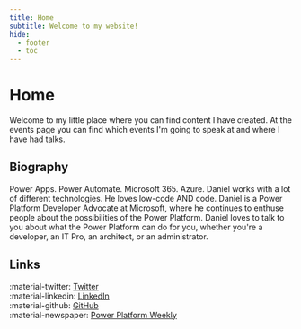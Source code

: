 ```yaml
---
title: Home
subtitle: Welcome to my website!
hide:
  - footer
  - toc
---
```


# Home

Welcome to my little place where you can find content I have created. At the events page you can find which events I'm going to speak at and where I have had talks.

## Biography

Power Apps. Power Automate. Microsoft 365. Azure. Daniel works with a lot of different technologies. He loves low-code AND code. Daniel is a Power Platform Developer Advocate at Microsoft, where he continues to enthuse people about the possibilities of the Power Platform. Daniel loves to talk to you about what the Power Platform can do for you, whether you're a developer, an IT Pro, an architect, or an administrator.

## Links

:material-twitter: [Twitter](https://www.twitter.com/laskewitz) <br />
:material-linkedin: [LinkedIn](https://www.linkedin.com/in/laskewitz) <br />
:material-github: [GitHub](https://www.github.com/laskewitz) <br />
:material-newspaper: [Power Platform Weekly](https://www.ppweekly.com)

